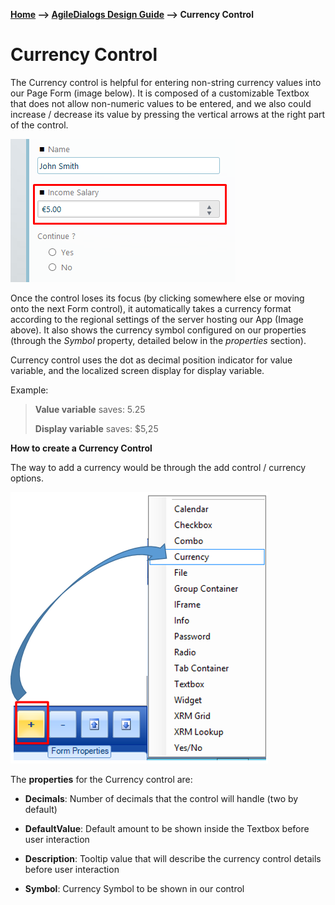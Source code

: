 __[Home](/) --> [AgileDialogs Design Guide](/guides/AgileDialogs-DesignGuide.md) --> Currency Control__

# Currency Control

The Currency control is helpful for entering non-string currency values into
our Page Form (image below). It is composed of a customizable Textbox that does
not allow non-numeric values to be entered, and we also could increase /
decrease its value by pressing the vertical arrows at the right part of the
control.

![](../media/AgileDialogsDesignGuide/CurrencyControl_01.png)

Once the control loses its focus (by clicking somewhere else or moving onto the
next Form control), it automatically takes a currency format according to the
regional settings of the server hosting our App (Image above). It also shows the
currency symbol configured on our properties (through the *Symbol* property,
detailed below in the *properties* section).

Currency control uses the dot as decimal position indicator for value variable,
and the localized screen display for display variable.

Example:

>   **Value variable** saves: 5.25
>   
>   **Display variable** saves: \$5,25

**How to create a Currency Control**

The way to add a currency would be through the add control / currency options.

![](../media/AgileDialogsDesignGuide/CurrencyControl_02.png)

The **properties** for the Currency control are:

-   **Decimals**: Number of decimals that the control will handle (two by
    default)

-   **DefaultValue**: Default amount to be shown inside the Textbox
    before user interaction

-   **Description**: Tooltip value that will describe the currency control
    details before user interaction

-   **Symbol**: Currency Symbol to be shown in our control
